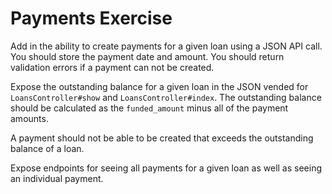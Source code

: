 # Payments Exercise

Add in the ability to create payments for a given loan using a JSON API call. 
  You should store the payment date and amount. 
  You should return validation errors if a payment can not be created. 


Expose the outstanding balance for a given loan in the JSON vended for `LoansController#show` and `LoansController#index`. 
  The outstanding balance should be calculated as the `funded_amount` minus all of the payment amounts.

A payment should not be able to be created that exceeds the outstanding balance of a loan. 

Expose endpoints for seeing all payments for a given loan as well as seeing an individual payment.
